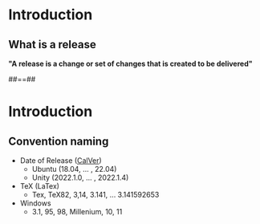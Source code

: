 <!-- .slide: -->
# Introduction

## What is a release

**"A release is a change or set of changes that is created to be delivered"**

##==##

# Introduction

## Convention naming

* Date of Release ([CalVer](https://calver.org/))
  * Ubuntu (18.04, ... , 22.04) 
  * Unity (2022.1.0, ... ,  2022.1.4)
* TeX (LaTex)
  * Tex, TeX82, 3,14, 3.141, ... 3.141592653
* Windows
  * 3.1, 95, 98, Millenium, 10, 11

